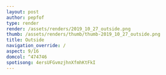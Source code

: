 ```yaml
---
layout: post
author: pepfof
type: render
render: /assets/renders/2019_10_27_outside.png
thumb: /assets/renders/thumb/thumb-2019_10_27_outside.png
title: Outside
navigation_override: /
aspect: 9/16
domcol: ^474746
spotisong: 4ersUFGvmzjhnXfmhKtFkI
---
```


<!--USER BEGIN 1-->

<!--USER END 1-->

<!--more-->
<!--USER BEGIN 2-->

<!--USER END 2-->

